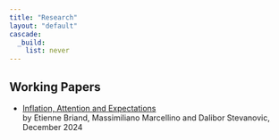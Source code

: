 ```yaml
---
title: "Research"
layout: "default"
cascade:
  _build:
    list: never
---
```

<!-- add 2 spaces to skip a line-->
## Working Papers
- [Inflation, Attention and Expectations](./bms)   
  by Etienne Briand, Massimiliano Marcellino and Dalibor Stevanovic, December 2024


<!-- ## Published Papers -->